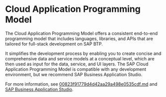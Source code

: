 <!-- loio042061da2e964b7eab3c7ec2a5cc7ece -->

# Cloud Application Programming Model

 The Cloud Application Programming Model offers a consistent end-to-end programming model that includes languages, libraries, and APIs that are tailored for full-stack development on SAP BTP.

It simplifies the development process by enabling you to create concise and comprehensive data and service models at a conceptual level, which are then used as input for the data, service, and UI layers. The SAP Cloud Application Programming Model is compatible with any development environment, but we recommend SAP Business Application Studio.

For more information, see [00823f91779d4d42aa29a498e0535cdf.md](00823f91779d4d42aa29a498e0535cdf.md) and [SAP Business Application Studio](https://help.sap.com/viewer/product/SAP%20Business%20Application%20Studio/Cloud/en-US).

